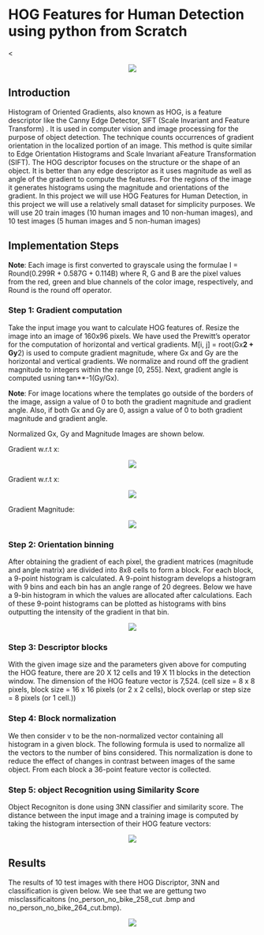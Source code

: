 # HOG Features for Human Detection using python from Scratch

<<p align="center">
  <img src="https://user-images.githubusercontent.com/50113394/149029808-2baeabda-937e-4b63-bb5e-3898d1328dcd.png" />
</p>

## Introduction
Histogram of Oriented Gradients, also known as HOG, is a feature descriptor like the Canny Edge Detector, SIFT (Scale Invariant and Feature Transform) . It is used in computer vision and image processing for the purpose of object detection. The technique counts occurrences of gradient orientation in the localized portion of an image. This method is quite similar to Edge Orientation Histograms and Scale Invariant aFeature Transformation (SIFT). The HOG descriptor focuses on the structure or the shape of an object. It is better than any edge descriptor as it uses magnitude as well as angle of the gradient to compute the features. For the regions of the image it generates histograms using the magnitude and orientations of the gradient.
In this project we will use HOG Features for Human Detection, in this project we will use a relatively small dataset for simplicity purposes. We will use 20 train images (10 human images and 10 non-human images), and 10 test images (5 human images and 5 non-human images)

## Implementation Steps

**Note**: Each image is first converted to grayscale using the formulae I = Round(0.299R + 0.587G + 0.114B) where R, G and B are the pixel values from the red, green and blue channels of the color image, respectively, and Round is the round off operator. 

### Step 1: Gradient computation

Take the input image you want to calculate HOG features of. Resize the image into an image of 160x96 pixels.
We have used the Prewitt’s operator for the computation of horizontal and vertical gradients. M[i, j] = root(Gx**2 + Gy**2) is used to compute gradient magnitude, where
Gx and Gy are the horizontal and vertical gradients. We normalize and round off the gradient magnitude to integers within the range [0, 255]. Next, gradient angle is computed usning tan**-1(Gy/Gx).

**Note**: For image locations where the templates go outside of the borders of the image, assign a value of 0 to both the gradient magnitude and gradient angle. Also, if both Gx and Gy are 0, assign a value of 0 to both gradient magnitude and gradient angle.

Normalized Gx, Gy and Magnitude Images are shown below. 

Gradient w.r.t x:  
<p align="center">
  <img src="https://user-images.githubusercontent.com/50113394/149027385-0a0763c5-1e07-4634-8cf9-0a41d5be3cfe.png" />
</p>

Gradient w.r.t x:  
<p align="center">
  <img src="https://user-images.githubusercontent.com/50113394/149027413-56a8f2c1-2d71-4ceb-b4a5-96f3a998f5f7.png" />
</p>

Gradient Magnitude:  
<p align="center">
  <img src="https://user-images.githubusercontent.com/50113394/149028920-d0ee62e8-c3af-4432-a9fd-a5b056f4fa3f.png" />
</p>

### Step 2: Orientation binning

After obtaining the gradient of each pixel, the gradient matrices (magnitude and angle matrix) are divided into 8x8 cells to form a block. For each block, a 9-point histogram is calculated. A 9-point histogram develops a histogram with 9 bins and each bin has an angle range of 20 degrees. Below we have a 9-bin histogram in which the values are allocated after calculations. Each of these 9-point histograms can be plotted as histograms with bins outputting the intensity of the gradient in that bin.

<p align="center">
  <img src="https://user-images.githubusercontent.com/50113394/149028121-d4b89d74-64ba-41de-bd72-aed8c09a88aa.png" />
</p>

### Step 3: Descriptor blocks

With the given image size and the parameters given above for computing the HOG feature, there are 20 X 12 cells and 19 X 11 blocks in the detection window. The
dimension of the HOG feature vector is 7,524. (cell size = 8 x 8 pixels, block size = 16 x 16 pixels (or 2 x 2 cells), block overlap or step size = 8 pixels (or 1 cell.))

### Step 4: Block normalization

We then consider v to be the non-normalized vector containing all histogram in a given block. The following formula is used to normalize all the vectors to the number of bins considered. This normalization is done to reduce the effect of changes in contrast between images of the same object. From each block a 36-point feature vector is collected.

### Step 5: object Recognition using Similarity Score

Object Recogniton is done using 3NN classifier and similarity score. The distance between the input image and a training image is computed by taking the histogram intersection of their HOG feature vectors:

<p align="center">
  <img src="https://user-images.githubusercontent.com/50113394/149029519-2829f2a3-4429-4190-9d45-15bf1ac5044e.png" />
</p>

## Results
The results of 10 test images with there HOG Discriptor, 3NN and classification is given below. We see that we are gettung two misclassificaitons (no_person_no_bike_258_cut
.bmp and no_person_no_bike_264_cut.bmp).

<p align="center">
  <img src="https://user-images.githubusercontent.com/50113394/148706179-4aec0eba-b6e3-4d4a-9d98-a8975b9b2f5d.png" />
</p>
